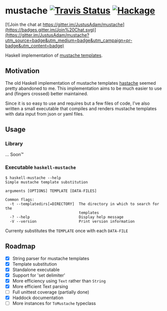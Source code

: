 # mustache [![Travis Status](https://travis-ci.org/JustusAdam/mustache.svg?branch=master)](https://travis-ci.org/JustusAdam/mustache) [![Hackage](https://img.shields.io/hackage/v/mustache.svg)](https://hackage.haskell.org/package/mustache)

[![Join the chat at https://gitter.im/JustusAdam/mustache](https://badges.gitter.im/Join%20Chat.svg)](https://gitter.im/JustusAdam/mustache?utm_source=badge&utm_medium=badge&utm_campaign=pr-badge&utm_content=badge)

Haskell implementation of [mustache templates][mustache-homepage].

[mustache-homepage]: https://mustache.github.io

## Motivation

The old Haskell implementation of mustache templates [hastache][] seemed pretty abandoned to me. This implementation aims to be much easier to use and (fingers crossed) better maintained.

[hastache]: https://hackage.haskell.org/package/hastache

Since it is so easy to use and requires but a few files of code, I've also written a small executable that compiles and renders mustache templates with data input from json or yaml files.

## Usage

### Library

... Soon™

### Executable `haskell-mustache`

    $ haskell-mustache --help
    Simple mustache template substitution

    arguments [OPTIONS] TEMPLATE [DATA-FILES]

    Common flags:
      -t --templatedirs[=DIRECTORY]  The directory in which to search for the
                                     templates
      -? --help                      Display help message
      -V --version                   Print version information

Currenty substitutes the `TEMPLATE` once with each `DATA-FILE`

## Roadmap

- [x] String parser for mustache templates
- [x] Template substitution
- [x] Standalone executable
- [x] Support for 'set delimiter'
- [x] More efficiency using `Text` rather than `String`
- [x] More efficient Text parsing
- [ ] Full unittest coverage (partially done)
- [x] Haddock documentation
- [ ] More instances for `ToMustache` typeclass
